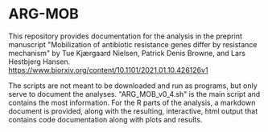 # ARG-MOB
This repository provides documentation for the analysis in the preprint manuscript "Mobilization of antibiotic resistance genes differ by resistance mechanism" by Tue Kjærgaard Nielsen, Patrick Denis Browne, and Lars Hestbjerg Hansen. https://www.biorxiv.org/content/10.1101/2021.01.10.426126v1

The scripts are not meant to be downloaded and run as programs, but only serve to document the analyses. 
"ARG_MOB_v0_4.sh" is the main script and contains the most information.
For the R parts of the analysis, a markdown document is provided, along with the resulting, interactive, html output that contains code documentation along with plots and results. 
